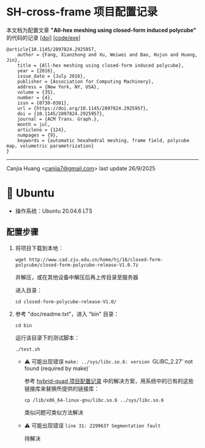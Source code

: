 # SH-cross-frame 项目配置记录

本文档为配置文章 **"All-hex meshing using closed-form induced polycube"** 的代码的记录 [[doi]](https://dl.acm.org/doi/abs/10.1145/2897824.2925957) [[code/exe]](http://www.cad.zju.edu.cn/home/hj/16/closed-form-polycube/closed-form-polycube-release-V1.0.7z)

```
@article{10.1145/2897824.2925957,
    author = {Fang, Xianzhong and Xu, Weiwei and Bao, Hujun and Huang, Jin},
    title = {All-hex meshing using closed-form induced polycube},
    year = {2016},
    issue_date = {July 2016},
    publisher = {Association for Computing Machinery},
    address = {New York, NY, USA},
    volume = {35},
    number = {4},
    issn = {0730-0301},
    url = {https://doi.org/10.1145/2897824.2925957},
    doi = {10.1145/2897824.2925957},
    journal = {ACM Trans. Graph.},
    month = jul,
    articleno = {124},
    numpages = {9},
    keywords = {automatic hexahedral meshing, frame field, polycube map, volumetric parametrization}
}
```

---

Canjia Huang <<canjia7@gmail.com>> last update 26/9/2025

# :penguin: Ubuntu

- 操作系统：Ubuntu 20.04.6 LTS

## 配置步骤

1. 将项目下载到本地：

    ```
    wget http://www.cad.zju.edu.cn/home/hj/16/closed-form-polycube/closed-form-polycube-release-V1.0.7z
    ```

    并解压，或在其他设备中解压后再上传目录至服务器

    进入目录：

    ```
    cd closed-form-polycube-release-V1.0/
    ```

2. 参考 "doc/readme.txt"，进入 "bin" 目录：

    ```
    cd bin
    ```
   
   运行该目录下的测试脚本：

    ```
    ./test.sh
    ```

    - :warning: 可能出现错误 `make: ../sys/libc.so.6: version `GLIBC_2.27' not found (required by make)`

        参考 [hybrid-quad 项目配置记录](../hybrid-quad/) 中的解决方案，用系统中的已有的这些链接库来替换所提供的链接库：

        ```
        cp /lib/x86_64-linux-gnu/libc.so.6 ../sys/libc.so.6
        ```

        类似问题可类似方法解决

    - :warning: 可能出现错误 `line 31: 2299637 Segmentation fault`

        待解决